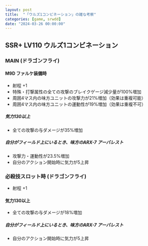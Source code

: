 ```yaml
---
layout: post
title:  "「ウルズ1コンビネーション」の雑な考察"
categories: [game, srwdd]
date: "2024-03-26 00:00:00"
---
```


## SSR+ LV110 ウルズ1コンビネーション

### MAIN (ドラゴンフライ)

<canvas id="chart-1" style="background-color: #fff"></canvas>

#### M9D ファルケ装備時

- 射程 +1
- 特殊・打撃属性の全ての攻撃のブレイクゲージ減少量が100%増加
- 周囲4マス内の味方ユニットの攻撃力が21%増加（効果は重複可能）
- 周囲4マス内の味方ユニットの運動性が19%増加（効果は重複不可）

##### 気力130以上

- 全ての攻撃の与ダメージが35%増加

##### 自分がフィールド上にいるとき、味方のARX-7 アーバレスト

- 攻撃力・運動性が23.5%増加
- 自分のアクション開始時に気力が5上昇

<canvas id="chart-2" style="background-color: #fff"></canvas>

### 必殺技スロット時 (ドラゴンフライ)

<canvas id="chart-3" style="background-color: #fff"></canvas>

- 射程 +1

#### 気力130以上

- 全ての攻撃の与ダメージが18%増加

##### 自分がフィールド上にいるとき、味方のARX-7 アーバレスト

- 自分のアクション開始時に気力が5上昇

<script src="https://cdn.jsdelivr.net/npm/chart.js"></script>
<script>
    // chart-3
    const ctx3 = document.getElementById('chart-3');
    new Chart(ctx3, {
        type: 'radar',
        data: {
            labels: ["HP", "攻撃力", "防御力", "照準値", "運動性"],
            datasets: [{
                label: "必殺技スロット時 初期(%)",
                data: [
                    0, 
                    0, 
                    0, 
                    0, 
                    0
                ]
            },
            {
                label: "必殺技スロット時 戦闘回数最大(%)",
                data: [
                    0, 
                    0, 
                    18, 
                    18, 
                    0
                ]
            }]
        }
    });
    // chart-2
    const ctx2 = document.getElementById('chart-2');
    new Chart(ctx2, {
        type: 'radar',
        data: {
            labels: ["HP", "攻撃力", "防御力", "照準値", "運動性"],
            datasets: [{
                label: "周囲4マス内(%)",
                data: [
                    0,
                    21, 
                    0, 
                    0, 
                    19
                ]
            },
            {
                label: "ARX-7 アーバレスト(%)",
                data: [
                    0,
                    23.5 + 21, 
                    0, 
                    0, 
                    23.5,
                ]
            },
            {
                label: "ARX-7 アーバレスト MAIN ウルズ・ストライク(%)",
                data: [
                    0,
                    17.5 + 23.5 + 21,
                    0,
                    17.5,
                    23.5
                ]
            },
            {
                label: "ARX-7 アーバレスト MAIN ウルズ・ストライク 気力180(%)",
                data: [
                    0,
                    17.5 + 23.5 + 21 + (5.5 * 8),
                    0,
                    17.5 + (5.5 * 8),
                    23.5 + (5.5 * 8)
                ]
            }]
        }
    });
    // chart-1
    const ctx1 = document.getElementById('chart-1');
    new Chart(ctx1, {
        type: 'radar',
        data: {
            labels: ["HP", "攻撃力", "防御力", "照準値", "運動性"],
            datasets: [{
                label: "基礎値",
                data: [
                    2835 / 10, 
                    2910 / 10, 
                    2190 / 10, 
                    246, 
                    297
                ]
            },
            {
                label: "MAIN 初期",
                data: [
                    2835 / 10, 
                    2910 * (1 + 17.5 / 100) / 10, 
                    2190 / 10, 
                    246 * (1 + 22.5 / 100), 
                    297 * (1 + 22.5 / 100)
                ]
            },
            {
                label: "MAIN 戦闘回数最大",
                data: [
                    2835 / 10, 
                    2910 * (1 + 17.5 / 100) / 10, 
                    2190 / 10, 
                    246 * (1 + (22.5 + 36) / 100), 
                    297 * (1 + (22.5 + 36) / 100)
                ]
            }]
        }
    });
</script>
